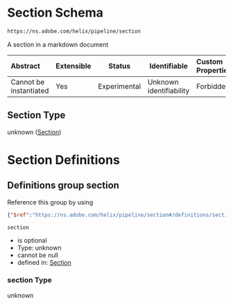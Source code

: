 # Section Schema

```txt
https://ns.adobe.com/helix/pipeline/section
```

A section in a markdown document


| Abstract               | Extensible | Status       | Identifiable            | Custom Properties | Additional Properties | Access Restrictions | Defined In                                                        |
| :--------------------- | ---------- | ------------ | ----------------------- | :---------------- | --------------------- | ------------------- | ----------------------------------------------------------------- |
| Cannot be instantiated | Yes        | Experimental | Unknown identifiability | Forbidden         | Allowed               | none                | [section.schema.json](section.schema.json "open original schema") |

## Section Type

unknown ([Section](section.md))

# Section Definitions

## Definitions group section

Reference this group by using

```json
{"$ref":"https://ns.adobe.com/helix/pipeline/section#/definitions/section"}
```




`section`

-   is optional
-   Type: unknown
-   cannot be null
-   defined in: [Section](section-definitions-section.md "https&#x3A;//ns.adobe.com/helix/pipeline/section#/definitions/section")

### section Type

unknown
